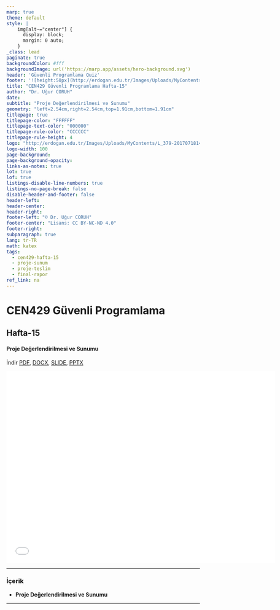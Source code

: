 ```yaml
---
marp: true
theme: default
style: |
    img[alt~="center"] {
      display: block;
      margin: 0 auto;
    }
_class: lead
paginate: true
backgroundColor: #fff
backgroundImage: url('https://marp.app/assets/hero-background.svg')
header: 'Güvenli Programlama Quiz'
footer: '![height:50px](http://erdogan.edu.tr/Images/Uploads/MyContents/L_379-20170718142719217230.jpg) RTEU CEN429 Hafta-15'
title: "CEN429 Güvenli Programlama Hafta-15"
author: "Dr. Uğur CORUH"
date:
subtitle: "Proje Değerlendirilmesi ve Sunumu"
geometry: "left=2.54cm,right=2.54cm,top=1.91cm,bottom=1.91cm"
titlepage: true
titlepage-color: "FFFFFF"
titlepage-text-color: "000000"
titlepage-rule-color: "CCCCCC"
titlepage-rule-height: 4
logo: "http://erdogan.edu.tr/Images/Uploads/MyContents/L_379-20170718142719217230.jpg"
logo-width: 100
page-background:
page-background-opacity:
links-as-notes: true
lot: true
lof: true
listings-disable-line-numbers: true
listings-no-page-break: false
disable-header-and-footer: false
header-left:
header-center:
header-right:
footer-left: "© Dr. Uğur CORUH"
footer-center: "Lisans: CC BY-NC-ND 4.0"
footer-right:
subparagraph: true
lang: tr-TR
math: katex
tags:
  - cen429-hafta-15
  - proje-sunum
  - proje-teslim
  - final-rapor
ref_link: na
---
```


<!-- _backgroundColor: aquq -->

<!-- _color: orange -->

<!-- paginate: false -->

# CEN429 Güvenli Programlama

## Hafta-15

#### Proje Değerlendirilmesi ve Sunumu

İndir [PDF](cen429-week-15.tr_doc.pdf), [DOCX](cen429-week-15.tr_word.docx), [SLIDE](cen429-week-15.tr_slide.pdf), [PPTX](cen429-week-15.tr_slide.pptx)

<iframe width=700, height=500 frameBorder=0 src="../cen429-week-15.tr_slide.html"></iframe>

---

### İçerik

- **Proje Değerlendirilmesi ve Sunumu**

---
